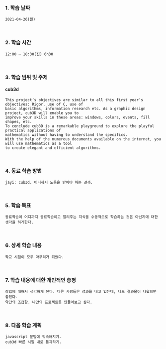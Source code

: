 ### 1. 학습 날짜
    2021-04-26(월)
​
### 2. 학습 시간
    12:00 ~ 18:30(집) 6h30
​
### 3. 학습 범위 및 주제      
#### cub3d
    This project’s objectives are similar to all this first year’s objectives: Rigor, use of C, use of 
    basic algorithms, information research etc. As a graphic design project, cub3D will enable you to 
    improve your skills in these areas: windows, colors, events, fill shapes, etc.
    To conclude cub3D is a remarkable playground to explore the playful practical applications of 
    mathematics without having to understand the specifics.
    With the help of the numerous documents available on the internet, you will use mathematics as a tool 
    to create elegant and efficient algorithms.
​
### 4. 동료 학습 방법
    jayi: cub3d. 어디까지 도움을 받아야 하는 걸까.
​
### 5. 학습 목표
    동료학습이 어디까지 동료학습이고 알려주는 지식을 수동적으로 학습하는 것은 아닌지에 대한 생각을 하게한다. 
​   
### 6. 상세 학습 내용
    학교 시험이 모두 마무리가 되었다. 
​
### 7. 학습 내용에 대한 개인적인 총평
    창업에 대해서 생각하게 된다. 다른 사람들은 성과를 내고 있는데, 나도 결과물이 나왔으면 좋겠다. 
    약간의 조급함. 나만의 프로젝트를 만들어보고 싶다.
​
### 8. 다음 학습 계획
    javascript 문법에 익숙해지기.
    cub3d 빠른 시일 내로 통과하기.